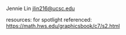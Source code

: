 Jennie Lin
jlin216@ucsc.edu

resources:
for spotlight referenced: https://math.hws.edu/graphicsbook/c7/s2.html